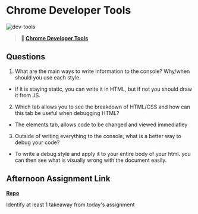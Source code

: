 # Chrome Developer Tools

![dev-tools](https://bcw.blob.core.windows.net/public/img/lesson-images/4571780153354770)

> **📖 [Chrome Developer Tools](https://codeworksacademy.com/fs-student-guide/resources/wk2/03-Chrome-Dev-Tools)**

## Questions

1. What are the main ways to write information to the console? Why/when should you use each style.

- if it is staying static, you can write it in HTML, but if not you should draw it from JS.

2. Which tab allows you to see the breakdown of HTML/CSS and how can this tab be useful when debugging HTML?

- The elements tab, allows code to be changed and viewed immediatley

3. Outside of writing everything to the console, what is a better way to debug your code?

- To write a debug style and apply it to your entire body of your html. you can then see what is visually wrong with the document easily.

## Afternoon Assignment Link

**[Repo](https://github.com/Thomas-Daily/<ASSIGNMENT_REPO>)**

Identify at least 1 takeaway from today's assignment
